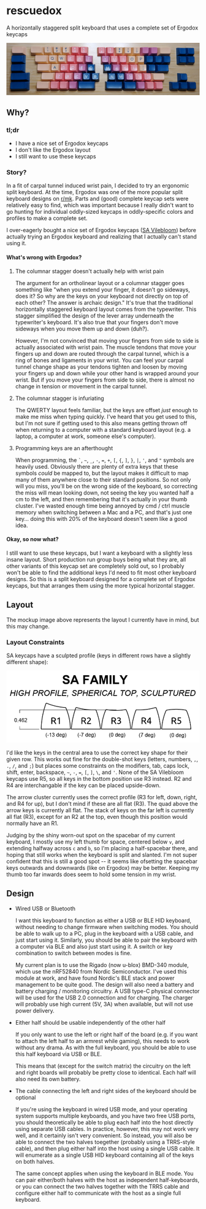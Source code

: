 # rescuedox
A horizontally staggered split keyboard that uses a complete set of Ergodox keycaps

![Layout Image](img/layout.jpg)


## Why?

### tl;dr
- I have a nice set of Ergodox keycaps
- I don't like the Ergodox layout
- I still want to use these keycaps

### Story?
In a fit of carpal tunnel induced wrist pain, I decided to try an ergonomic split keyboard. At the time, Ergodox was one of the more popular split keyboard designs on [r/mk](https://www.reddit.com/r/MechanicalKeyboards/). Parts and (good) complete keycap sets were relatively easy to find, which was important because I really didn't want to go hunting for individual oddly-sized keycaps in oddly-specific colors and profiles to make a complete set. 

I over-eagerly bought a nice set of Ergodox keycaps ([SA Vilebloom](http://www.mechsupply.co.uk/product/sa-vilebloom)) before actually trying an Ergodox keyboard and realizing that I actually can't stand using it. 

#### What's wrong with Ergodox?
1. The columnar stagger doesn't actually help with wrist pain

    The argument for an ortholinear layout or a columnar stagger goes something like "when you extend your finger, it doesn't go sideways, does it? So why are the keys on your keyboard not directly on top of each other? The answer is archaic design." It's true that the traditional horizontally staggered keyboard layout comes from the typewriter. This stagger simplified the design of the lever array underneath the typewriter's keyboard. It's also true that your fingers don't move sideways when you move them up and down (duh?). 
    
    However, I'm not convinced that moving your fingers from side to side is actually associated with wrist pain. The muscle tendons that move your fingers up and down are routed through the carpal tunnel, which is a ring of bones and ligaments in your wrist. You can feel your carpal tunnel change shape as your tendons tighten and loosen by moving your fingers up and down while your other hand is wrapped around your wrist. But if you move your fingers from side to side, there is almost no change in tension or movement in the carpal tunnel. 

2. The columnar stagger is infuriating

    The QWERTY layout feels familiar, but the keys are offset *just* enough to make me miss when typing quickly. I've heard that you get used to this, but I'm not sure if getting used to this also means getting thrown off when returning to a computer with a standard keyboard layout (e.g. a laptop, a computer at work, someone else's computer). 
    
3. Programming keys are an afterthought

    When programming, the `` ` ``, `~`, `_`, `-`, `=`, `+`, `[`, `{`, `]`, `}`, `|`, `'`, and `"` symbols are heavily used. Obviously there are plenty of extra keys that these symbols *could* be mapped to, but the layout makes it difficult to map many of them anywhere close to their standard positions. So not only will you miss, you'll be on the wrong side of the keyboard, so correcting the miss will mean looking down, not seeing the key you wanted half a cm to the left, and then remembering that it's actually in your thumb cluster. I've wasted enough time being annoyed by cmd / ctrl muscle memory when switching between a Mac and a PC, and that's just one key... doing this with 20% of the keyboard doesn't seem like a good idea. 

#### Okay, so now what?
I still want to use these keycaps, but I want a keyboard with a slightly less insane layout. Short production run group buys being what they are, all other variants of this keycap set are completely sold out, so I probably won't be able to find the additional keys I'd need to fit most other keyboard designs. So this is a split keyboard designed for a complete set of Ergodox keycaps, but that arranges them using the more typical horizontal stagger. 


## Layout
The mockup image above represents the layout I currently have in mind, but this may change. 

### Layout Constraints
SA keycaps have a sculpted profile (keys in different rows have a slightly different shape):

![Profile Image](img/sa_profile.png)

I'd like the keys in the central area to use the correct key shape for their given row. This works out fine for the double-shot keys (letters, numbers, `,`, `.`, `/`, and `;`) but places some constraints on the modifiers, tab, caps lock, shift, enter, backspace, `~`, `-`, `=`, `[`, `]`, `\`, and `'`. None of the SA Vilebloom keycaps use R5, so all keys in the bottom position use R3 instead. R2 and R4 are interchangable if the key can be placed upside-down. 

The arrow cluster currently uses the correct profile (R3 for left, down, right, and R4 for up), but I don't mind if these are all flat (R3). The quad above the arrow keys is currently all flat. The stack of keys on the far left is currently all flat (R3), except for an R2 at the top, even though this position would normally have an R1. 

Judging by the shiny worn-out spot on the spacebar of my current keyboard, I mostly use my left thumb for space, centered below `v`, and extending halfway across `c` and `b`, so I'm placing a half-spacebar there, and hoping that still works when the keyboard is split and slanted. I'm not super confident that this is still a good spot -- it seems like ofsetting the spacebar keys outwards and downwards (like on Ergodox) may be better. Keeping my thumb too far inwards does seem to hold some tension in my wrist. 


## Design

- Wired USB or Bluetooth

    I want this keyboard to function as either a USB or BLE HID keyboard, without needing to change firmware when switching modes. You should be able to walk up to a PC, plug in the keyboard with a USB cable, and just start using it. Similarly, you should be able to pair the keyboard with a computer via BLE and also just start using it. A switch or key combination to switch between modes is fine. 

    My current plan is to use the Rigado (now u-blox) BMD-340 module, which use the nRF52840 from Nordic Semiconductor. I've used this module at work, and have found Nordic's BLE stack and power management to be quite good. The design will also need a battery and battery charging / monitoring circuitry. A USB type-C physical connector will be used for the USB 2.0 connection and for charging. The charger will probably use high current (5V, 3A) when available, but will not use power delivery.

- Either half should be usable independently of the other half

    If you only want to use the left or right half of the board (e.g. if you want to attach the left half to an armrest while gaming), this needs to work without any drama. As with the full keyboard, you should be able to use this half keyboard via USB or BLE. 

    This means that (except for the switch matrix) the circuitry on the left and right boards will probably be pretty close to identical. Each half will also need its own battery. 

- The cable connecting the left and right sides of the keyboard should be optional

    If you're using the keyboard in wired USB mode, and your operating system supports multiple keyboards, and you have two free USB ports, you should theoretically be able to plug each half into the host directly using separate USB cables. In practice, however, this may not work very well, and it certainly isn't very convenient. So instead, you will also be able to connect the two halves toegether (probably using a TRRS-style cable), and then plug either half into the host using a single USB cable. It will enumerate as a single USB HID keyboard containing all of the keys on both halves. 
    
    The same concept applies when using the keyboard in BLE mode. You can pair either/both halves with the host as independent half-keyboards, or you can connect the two halves together with the TRRS cable and configure either half to communicate with the host as a single full keyboard. 
